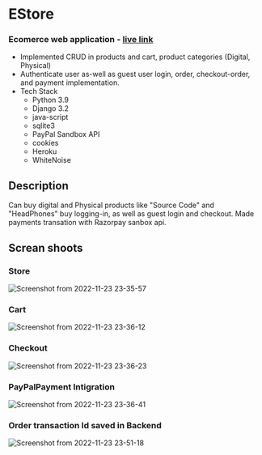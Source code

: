 # EStore 
### Ecomerce web application - [live link](https://ecomerceapp-production-e565.up.railway.app/)
- Implemented CRUD in products and cart, product categories (Digital, Physical)
- Authenticate user as-well as guest user login, order, checkout-order, and payment implementation.
- Tech Stack
  - Python 3.9
  - Django 3.2
  - java-script
  - sqlite3
  - PayPal Sandbox API
  - cookies
  - Heroku
  - WhiteNoise
  
## Description 

Can buy digital and Physical products like "Source Code" and "HeadPhones" buy logging-in, as well as guest login and checkout. Made payments transation with Razorpay sanbox api.

## Screan shoots 

### Store
![Screenshot from 2022-11-23 23-35-57](https://user-images.githubusercontent.com/88018904/203619913-96efa3e9-ec17-4e31-989c-6029ea2b51e0.png)

### Cart
![Screenshot from 2022-11-23 23-36-12](https://user-images.githubusercontent.com/88018904/203619930-ac08ca7d-0dc7-4e78-84b7-1d92fbd27793.png)

### Checkout
![Screenshot from 2022-11-23 23-36-23](https://user-images.githubusercontent.com/88018904/203619931-78bd8f3c-6856-4222-97c2-5591028727ee.png)

### PayPalPayment Intigration
![Screenshot from 2022-11-23 23-36-41](https://user-images.githubusercontent.com/88018904/203619933-3e3936f9-3145-4cf9-91a0-e3738488dfbe.png)

### Order transaction Id saved in Backend
![Screenshot from 2022-11-23 23-51-18](https://user-images.githubusercontent.com/88018904/203620955-70eaf9b3-32d9-48dc-90f1-9f4712c3168e.png)

